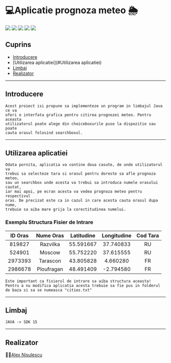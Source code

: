 # :computer:Aplicatie prognoza meteo :sun_behind_rain_cloud:
<a href="https://www.java.com/en/"><img src="https://img.shields.io/badge/language-JAVA-brightgreen"></a>
<a href="https://www.jetbrains.com/idea/"><img src="https://img.shields.io/badge/compiler-Intellij-red"></a>
<a href="#"><img src="https://img.shields.io/badge/GUI-FXML-blue"></a>
<a href="https://openweathermap.org/"><img src="https://img.shields.io/badge/API-WeatherCast-yellow"></a>
<a href="https://openweathermap.org/"><img src="https://img.shields.io/badge/Tool-Maven-orange"></a>

## Cuprins
- [Introducere](#Introducere)
- [Utilizarea aplicatiei](#Utilizarea aplicatiei)
- [Limbaj](#Limbaj)
- [Realizator](#Realizator)
***
## Introducere
    Acest proiect isi propune sa implementeze un program in limbajul Java ce va
    oferi o interfata grafica pentru citirea prognozei meteo. Pentru aceasta 
    utilizatorul poate alege din choiceboxurile puse la dispozitie sau poate
    cauta orasul folosind searchboxul.
***
## Utilizarea aplicatiei
    Odata pornita, aplicatia va contine doua casute, de unde utilizatorul va
    trebui sa selecteze tara si orasul pentru doreste sa afle prognoza meteo,
    sau un searchbox unde acesta va trebui sa introduca numele orasului cautat,
    iar mai apoi, pe ecran acesta va vedea prognoza meteo pentru respectivul
    oras. De precizat este ca in cazul in care acesta cauta orasul dupa nume,
    trebuie sa aiba mare grija la corectitudinea numelui.

### Exemplu Structura Fisier de Intrare
| ID Oras   | Nume Oras | Latitudine  | Longitudine | Cod Tara |
|:---------:|:---------:|:-----------:|:-----------:|:--------:|
|819827     |Razvilka   |55.591667    |37.740833    |RU        |
|524901     |Moscow     |55.752220    |37.615555    |RU        |
|2973393    |Tarascon   |43.805828    |4.660280     |FR        |
|2986678    |Ploufragan |48.491409    |-2.794580    |FR        |

    Este important ca fisierul de intrare sa aiba structura aceasta!
    Pentru a nu modifica aplicatia acesta trebuie sa fie pus in folderul 
    de baza si sa se numeasca "cities.txt"
***
## Limbaj
    JAVA -> SDK 15
***
## Realizator
:man_student:<a href="https://github.com/AlexNisulescu">Alex Nisulescu</a>
